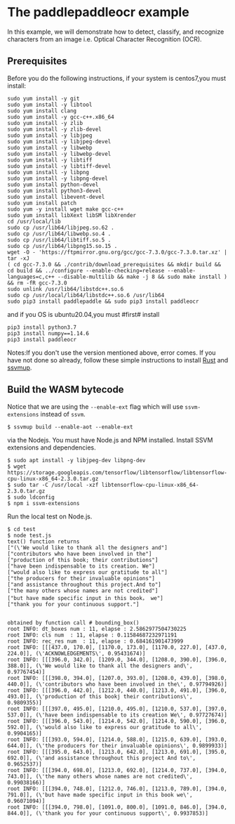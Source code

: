 
# The paddlepaddleocr example

In this example, we will demonstrate how to detect, classify, and recognize characters from an image i.e. Optical Character Recognition (OCR).

## Prerequisites
Before you do the following instructions, 
if your system is centos7,you must install:
```
sudo yum install -y git
sudo yum install -y libtool
sudo yum install clang
sudo yum install -y gcc-c++.x86_64
sudo yum install -y zlib
sudo yum install -y zlib-devel
sudo yum install -y libjpeg
sudo yum install -y libjpeg-devel
sudo yum install -y libwebp
sudo yum install -y libwebp-devel
sudo yum install -y libtiff
sudo yum install -y libtiff-devel
sudo yum install -y libpng
sudo yum install -y libpng-devel
sudo yum install python-devel
sudo yum install python3-devel
sudo yum install libevent-devel
sudo yum install patch
sudo yum -y install wget make gcc-c++
sudo yum install libXext libSM libXrender
cd /usr/local/lib
sudo cp /usr/lib64/libjpeg.so.62 .
sudo cp /usr/lib64/libwebp.so.4 .
sudo cp /usr/lib64/libtiff.so.5 .
sudo cp /usr/lib64/libpng15.so.15 .
wget -O - 'https://ftpmirror.gnu.org/gcc/gcc-7.3.0/gcc-7.3.0.tar.xz' | tar -xJ
( cd gcc-7.3.0 && ./contrib/download_prerequisites && mkdir build && cd build && ../configure --enable-checking=release --enable-languages=c,c++ --disable-multilib && make -j 8 && sudo make install ) && rm -fR gcc-7.3.0
sudo unlink /usr/lib64/libstdc++.so.6
sudo cp /usr/local/lib64/libstdc++.so.6 /usr/lib64
sudo pip3 install paddlepaddle && sudo pip3 install paddleocr
```
and if you OS is ubuntu20.04,you must #first# install
```
pip3 install python3.7
pip3 install numpy==1.14.6
pip3 install paddleocr
```
Notes:If you don't use the version mentioned above, error comes.
If you have not done so already, follow these simple instructions to install [Rust](https://www.rust-lang.org/tools/install) and [ssvmup](https://www.secondstate.io/articles/ssvmup/).

## Build the WASM bytecode
Notice that we are using the `--enable-ext` flag which will use `ssvm-extensions` instead of `ssvm`.

```
$ ssvmup build --enable-aot --enable-ext
```



 via the Nodejs.
 You must have Node.js and NPM installed. Install SSVM extensions and dependencies.

```
$ sudo apt install -y libjpeg-dev libpng-dev
$ wget https://storage.googleapis.com/tensorflow/libtensorflow/libtensorflow-cpu-linux-x86_64-2.3.0.tar.gz
$ sudo tar -C /usr/local -xzf libtensorflow-cpu-linux-x86_64-2.3.0.tar.gz
$ sudo ldconfig
$ npm i ssvm-extensions
```

Run the local test on Node.js.

```
$ cd test
$ node test.js
text() function returns
["(\'We would like to thank all the designers and"]
["contributors who have been involved in the"]
["production of this book; their contributions"]
["have been indispensable to its creation. We"]
["would also like to express our gratitude to all"]
["the producers for their invaluable opinions"]
["and assistance throughout this project.And to"]
["the many others whose names are not credited"]
["but have made specific input in this book， we"]
["thank you for your continuous support."]


obtained by function call # bounding_box()
root INFO: dt_boxes num : 11, elapse : 2.5862977504730225
root INFO: cls num  : 11, elapse : 0.11584687232971191
root INFO: rec_res num  : 11, elapse : 0.684161901473999
root INFO: [[[437.0, 170.0], [1170.0, 173.0], [1170.0, 227.0], [437.0, 224.0]], (\'ACKNOWLEDGEMENTS\', 0.95431674)]
root INFO: [[[396.0, 342.0], [1209.0, 344.0], [1208.0, 390.0], [396.0, 388.0]], (\'We would like to thank all the designers and\', 0.97767454)] 
root INFO: [[[398.0, 394.0], [1207.0, 393.0], [1208.0, 439.0], [398.0, 440.0]], (\'contributors who have been involved in the\', 0.97794926)]
root INFO: [[[396.0, 442.0], [1212.0, 440.0], [1213.0, 491.0], [396.0, 493.0]], (\'production of this bookj their contributions\', 0.9809355)]
root INFO: [[[397.0, 495.0], [1210.0, 495.0], [1210.0, 537.0], [397.0, 537.0]], (\'have been indispensable to its creation We\', 0.97727674)]
root INFO: [[[396.0, 543.0], [1214.0, 542.0], [1214.0, 590.0], [396.0, 592.0]], (\'would also like to express our gratitude to all\', 0.9904165)]
root INFO: [[[393.0, 594.0], [1214.0, 588.0], [1215.0, 639.0], [393.0, 644.0]], (\'the producers for their invaluable opinions\', 0.9899933)]
root INFO: [[[395.0, 643.0], [1213.0, 642.0], [1213.0, 691.0], [395.0, 692.0]], (\'and assistance throughout this project And to\', 0.9652537)]
root INFO: [[[394.0, 698.0], [1213.0, 692.0], [1214.0, 737.0], [394.0, 743.0]], (\'the many others whose names are not credited\', 0.99038166)]
root INFO: [[[394.0, 748.0], [1212.0, 746.0], [1213.0, 789.0], [394.0, 791.0]], (\'but have made specific input in this book we\', 0.96071094)]
root INFO: [[[394.0, 798.0], [1091.0, 800.0], [1091.0, 846.0], [394.0, 844.0]], (\'thank you for your continuous support\', 0.9937853)]


```
